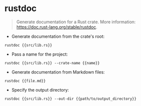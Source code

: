 # rustdoc

> Generate documentation for a Rust crate.
> More information: <https://doc.rust-lang.org/stable/rustdoc>.

- Generate documentation from the crate's root:

`rustdoc {{src/lib.rs}}`

- Pass a name for the project:

`rustdoc {{src/lib.rs}} --crate-name {{name}}`

- Generate documentation from Markdown files:

`rustdoc {{file.md}}`

- Specify the output directory:

`rustdoc {{src/lib.rs}} --out-dir {{path/to/output_directory}}`
